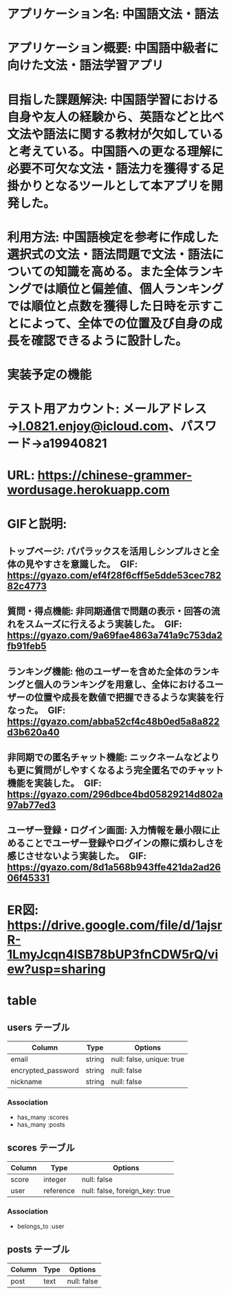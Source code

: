 # アプリケーション名: 中国語文法・語法

# アプリケーション概要: 中国語中級者に向けた文法・語法学習アプリ

# 目指した課題解決: 中国語学習における自身や友人の経験から、英語などと比べ文法や語法に関する教材が欠如していると考えている。中国語への更なる理解に必要不可欠な文法・語法力を獲得する足掛かりとなるツールとして本アプリを開発した。

# 利用方法: 中国語検定を参考に作成した選択式の文法・語法問題で文法・語法についての知識を高める。また全体ランキングでは順位と偏差値、個人ランキングでは順位と点数を獲得した日時を示すことによって、全体での位置及び自身の成長を確認できるように設計した。

# 実装予定の機能	

# テスト用アカウント: メールアドレス→l.0821.enjoy@icloud.com、パスワード→a19940821

# URL: https://chinese-grammer-wordusage.herokuapp.com

# GIFと説明: 
## トップページ: パパラックスを活用しシンプルさと全体の見やすさを意識した。　GIF: https://gyazo.com/ef4f28f6cff5e5dde53cec78282c4773

## 質問・得点機能: 非同期通信で問題の表示・回答の流れをスムーズに行えるよう実装した。　GIF: https://gyazo.com/9a69fae4863a741a9c753da2fb91feb5

## ランキング機能: 他のユーザーを含めた全体のランキングと個人のランキングを用意し、全体におけるユーザーの位置や成長を数値で把握できるような実装を行なった。　GIF: https://gyazo.com/abba52cf4c48b0ed5a8a822d3b620a40

## 非同期での匿名チャット機能: ニックネームなどよりも更に質問がしやすくなるよう完全匿名でのチャット機能を実装した。　GIF: https://gyazo.com/296dbce4bd05829214d802a97ab77ed3

## ユーザー登録・ログイン画面: 入力情報を最小限に止めることでユーザー登録やログインの際に煩わしさを感じさせないよう実装した。　GIF: https://gyazo.com/8d1a568b943ffe421da2ad2606f45331

# ER図:	https://drive.google.com/file/d/1ajsrR-1LmyJcqn4ISB78bUP3fnCDW5rQ/view?usp=sharing

# table
## users テーブル

| Column            | Type   | Options                  |
| --------          | ------ | -----------              |
| email             | string | null: false, unique: true|
| encrypted_password| string | null: false              |
| nickname          | string | null: false              |      

### Association

- has_many :scores
- has_many :posts

## scores テーブル

| Column          | Type    | Options     |
| --------        | ------  | ----------- |
| score           | integer | null: false |
| user            |reference| null: false, foreign_key: true|


### Association

- belongs_to :user

## posts テーブル

| Column         | Type    | Options     |
| --------       | ------  | ----------- |
| post           | text    | null: false |



	


